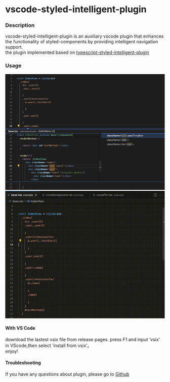 # vscode-styled-intelligent-plugin


### Description
vscode-styled-intelligent-plugin is an auxiliary vscode plugin that enhances the functionality of styled-components by providing intelligent navigation support.  
the plugin implemented based on [typescript-styled-intelligent-plugin](https://github.com/youxiaomi/typescript-styled-intelligent-plugin)

### Usage  

![](https://raw.githubusercontent.com/youxiaomi/typescript-styled-intelligent-plugin/main/documentation/example.png)
![](https://raw.githubusercontent.com/youxiaomi/typescript-styled-intelligent-plugin/main/documentation/preview.gif)

#### With VS Code

download the lastest vsix file from release pages.
press F1 and input ‘vsix’ in VScode,then select ‘install from vsix’。  
enjoy!

#### Troubleshooting
If you have any questions about plugin, please go to [Github](https://github.com/youxiaomi/typescript-styled-intelligent-plugin)